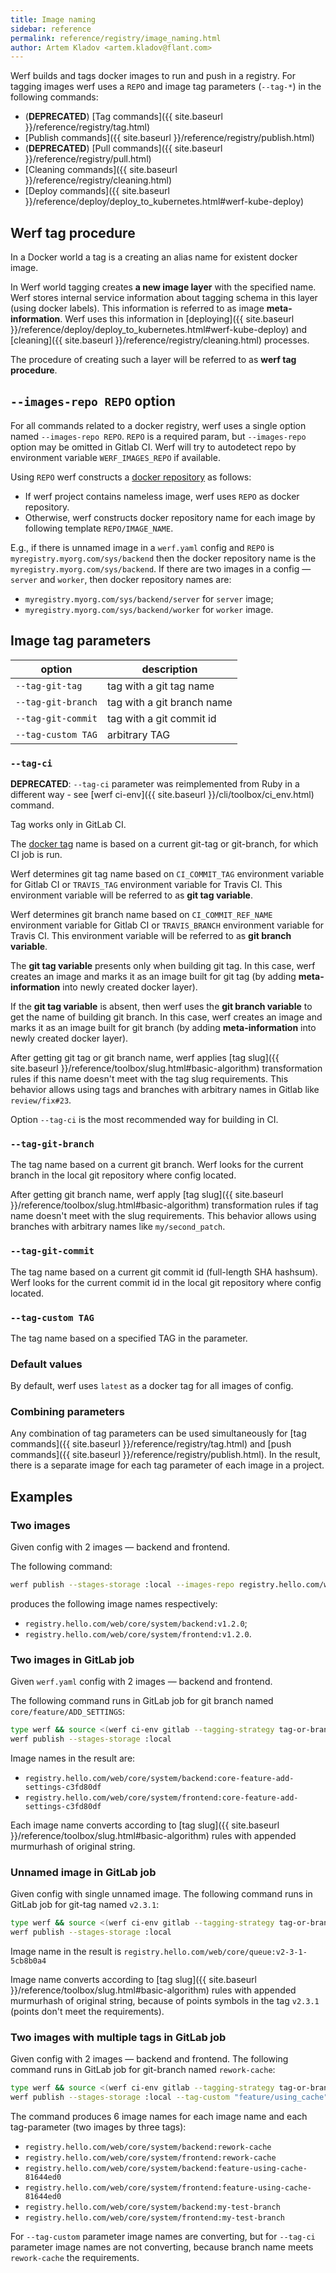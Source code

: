 ```yaml
---
title: Image naming
sidebar: reference
permalink: reference/registry/image_naming.html
author: Artem Kladov <artem.kladov@flant.com>
---
```


Werf builds and tags docker images to run and push in a registry. For tagging images werf uses a `REPO` and image tag parameters (`--tag-*`) in the following commands:
* (**DEPRECATED**) [Tag commands]({{ site.baseurl }}/reference/registry/tag.html)  
* [Publish commands]({{ site.baseurl }}/reference/registry/publish.html)
* (**DEPRECATED**) [Pull commands]({{ site.baseurl }}/reference/registry/pull.html)
* [Cleaning commands]({{ site.baseurl }}/reference/registry/cleaning.html)
* [Deploy commands]({{ site.baseurl }}/reference/deploy/deploy_to_kubernetes.html#werf-kube-deploy)

## Werf tag procedure

In a Docker world a tag is a creating an alias name for existent docker image.

In Werf world tagging creates **a new image layer** with the specified name. Werf stores internal service information about tagging schema in this layer (using docker labels). This information is referred to as image **meta-information**. Werf uses this information in [deploying]({{ site.baseurl }}/reference/deploy/deploy_to_kubernetes.html#werf-kube-deploy) and [cleaning]({{ site.baseurl }}/reference/registry/cleaning.html) processes.

The procedure of creating such a layer will be referred to as **werf tag procedure**.

## `--images-repo REPO` option

For all commands related to a docker registry, werf uses a single option named `--images-repo REPO`. `REPO` is a required param, but `--images-repo` option may be omitted in Gitlab CI. Werf will try to autodetect repo by environment variable `WERF_IMAGES_REPO` if available.

Using `REPO` werf constructs a [docker repository](https://docs.docker.com/glossary/?term=repository) as follows:

* If werf project contains nameless image, werf uses `REPO` as docker repository.
* Otherwise, werf constructs docker repository name for each image by following template `REPO/IMAGE_NAME`.

E.g., if there is unnamed image in a `werf.yaml` config and `REPO` is `myregistry.myorg.com/sys/backend` then the docker repository name is the `myregistry.myorg.com/sys/backend`.  If there are two images in a config — `server` and `worker`, then docker repository names are:
* `myregistry.myorg.com/sys/backend/server` for `server` image;
* `myregistry.myorg.com/sys/backend/worker` for `worker` image.

## Image tag parameters

| option | description |
| ----- | -------- |
| `--tag-git-tag` | tag with a git tag name |
| `--tag-git-branch` | tag with a git branch name |
| `--tag-git-commit` | tag with a git commit id |
| `--tag-custom TAG` | arbitrary  TAG |

### `--tag-ci`

**DEPRECATED**: `--tag-ci` parameter was reimplemented from Ruby in a different way - see [werf ci-env]({{ site.baseurl }}/cli/toolbox/ci_env.html) command.

Tag works only in GitLab CI.

The [docker tag](https://docs.docker.com/glossary/?term=tag) name is based on a current git-tag or git-branch, for which CI job is run.

Werf determines git tag name based on `CI_COMMIT_TAG` environment variable for Gitlab CI or `TRAVIS_TAG` environment variable for Travis CI. This environment variable will be referred to as **git tag variable**.

Werf determines git branch name based on `CI_COMMIT_REF_NAME` environment variable for Gitlab CI or `TRAVIS_BRANCH` environment variable for Travis CI. This environment variable will be referred to as **git branch variable**.

The **git tag variable** presents only when building git tag. In this case, werf creates an image and marks it as an image built for git tag (by adding **meta-information** into newly created docker layer).

If the **git tag variable** is absent, then werf uses the **git branch variable** to get the name of building git branch. In this case, werf creates an image and marks it as an image built for git branch (by adding **meta-information** into newly created docker layer).

After getting git tag or git branch name, werf applies [tag slug]({{ site.baseurl }}/reference/toolbox/slug.html#basic-algorithm) transformation rules if this name doesn't meet with the tag slug requirements. This behavior allows using tags and branches with arbitrary names in Gitlab like `review/fix#23`.

Option `--tag-ci` is the most recommended way for building in CI.

### `--tag-git-branch`

The tag name based on a current git branch. Werf looks for the current branch in the local git repository where config located.

After getting git branch name, werf apply [tag slug]({{ site.baseurl }}/reference/toolbox/slug.html#basic-algorithm) transformation rules if tag name doesn't meet with the slug requirements. This behavior allows using branches with arbitrary names like `my/second_patch`.

### `--tag-git-commit`

The tag name based on a current git commit id (full-length SHA hashsum). Werf looks for the current commit id in the local git repository where config located.

### `--tag-custom TAG`

The tag name based on a specified TAG in the parameter.

### Default values

By default, werf uses `latest` as a docker tag for all images of config.

### Combining parameters

Any combination of tag parameters can be used simultaneously for [tag commands]({{ site.baseurl }}/reference/registry/tag.html) and [push commands]({{ site.baseurl }}/reference/registry/publish.html). In the result, there is a separate image for each tag parameter of each image in a project.

## Examples

### Two images

Given config with 2 images — backend and frontend.

The following command:

```bash
werf publish --stages-storage :local --images-repo registry.hello.com/web/core/system --tag-custom v1.2.0
```

produces the following image names respectively:
* `registry.hello.com/web/core/system/backend:v1.2.0`;
* `registry.hello.com/web/core/system/frontend:v1.2.0`.

### Two images in GitLab job

Given `werf.yaml` config with 2 images — backend and frontend.

The following command runs in GitLab job for git branch named `core/feature/ADD_SETTINGS`:
```bash
type werf && source <(werf ci-env gitlab --tagging-strategy tag-or-branch --verbose)
werf publish --stages-storage :local
```

Image names in the result are:
* `registry.hello.com/web/core/system/backend:core-feature-add-settings-c3fd80df`
* `registry.hello.com/web/core/system/frontend:core-feature-add-settings-c3fd80df`

Each image name converts according to [tag slug]({{ site.baseurl }}/reference/toolbox/slug.html#basic-algorithm) rules with appended murmurhash of original string.

### Unnamed image in GitLab job

Given config with single unnamed image. The following command runs in GitLab job for git-tag named `v2.3.1`:

```bash
type werf && source <(werf ci-env gitlab --tagging-strategy tag-or-branch --verbose)
werf publish --stages-storage :local
```

Image name in the result is `registry.hello.com/web/core/queue:v2-3-1-5cb8b0a4`

Image name converts according to [tag slug]({{ site.baseurl }}/reference/toolbox/slug.html#basic-algorithm) rules with appended murmurhash of original string, because of points symbols in the tag `v2.3.1` (points don't meet the requirements).

### Two images with multiple tags in GitLab job

Given config with 2 images — backend and frontend. The following command runs in GitLab job for git-branch named `rework-cache`:

```bash
type werf && source <(werf ci-env gitlab --tagging-strategy tag-or-branch --verbose)
werf publish --stages-storage :local --tag-custom "feature/using_cache" --tag-custom  my-test-branch
```

The command produces 6 image names for each image name and each tag-parameter (two images by three tags):
* `registry.hello.com/web/core/system/backend:rework-cache`
* `registry.hello.com/web/core/system/frontend:rework-cache`
* `registry.hello.com/web/core/system/backend:feature-using-cache-81644ed0`
* `registry.hello.com/web/core/system/frontend:feature-using-cache-81644ed0`
* `registry.hello.com/web/core/system/backend:my-test-branch`
* `registry.hello.com/web/core/system/frontend:my-test-branch`

For `--tag-custom` parameter image names are converting, but for `--tag-ci` parameter image names are not converting, because branch name meets `rework-cache` the requirements.
